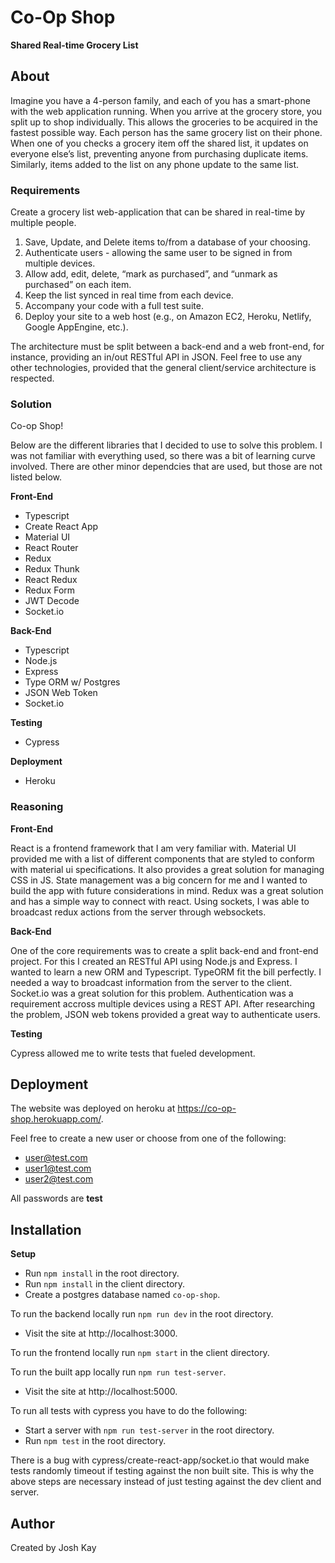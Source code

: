 # Co-Op Shop
**Shared Real-time Grocery List**

## About
Imagine you have a 4-person family, and each of you has a smart-phone with the web application running. When you arrive at the grocery store, you split up to shop individually. This allows the groceries to be acquired in the fastest possible way. Each person has the same grocery list on their phone. When one of you checks a grocery item off the shared list, it updates on everyone else’s list, preventing anyone from purchasing duplicate items. Similarly, items added to the list on any phone update to the same list.

### Requirements
Create a grocery list web-application that can be shared in real-time by multiple people.

1. Save, Update, and Delete items to/from a database of your choosing.
2. Authenticate users - allowing the same user to be signed in from multiple devices.
3. Allow add, edit, delete, “mark as purchased”, and “unmark as purchased” on each item.
4. Keep the list synced in real time from each device.
5. Accompany your code with a full test suite.
6. Deploy your site to a web host (e.g., on Amazon EC2, Heroku, Netlify, Google AppEngine, etc.).

The architecture must be split between a back-end and a web front-end, for instance, providing an in/out RESTful API in JSON. Feel free to use any other technologies, provided that the general client/service architecture is respected.

### Solution

Co-op Shop!

Below are the different libraries that I decided to use to solve this problem.  I was not familiar with everything used, so there was a bit of learning curve involved.  There are other minor dependcies that are used, but those are not listed below.

**Front-End**

- Typescript
- Create React App
- Material UI
- React Router
- Redux
- Redux Thunk
- React Redux
- Redux Form
- JWT Decode
- Socket.io

**Back-End**

- Typescript
- Node.js
- Express
- Type ORM w/ Postgres
- JSON Web Token
- Socket.io

**Testing**

- Cypress

**Deployment**

- Heroku

### Reasoning

**Front-End**

React is a frontend framework that I am very familiar with.  Material UI provided me with a list of different components that are styled to conform with material ui specifications.  It also provides a great solution for managing CSS in JS.  State management was a big concern for me and I wanted to build the app with future considerations in mind.  Redux was a great solution and has a simple way to connect with react.  Using sockets, I was able to broadcast redux actions from the server through websockets.

**Back-End**

One of the core requirements was to create a split back-end and front-end project.  For this I created an RESTful API using Node.js and Express.  I wanted to learn a new ORM and Typescript.  TypeORM fit the bill perfectly.  I needed a way to broadcast information from the server to the client.  Socket.io was a great solution for this problem.  Authentication was a requirement accross multiple devices using a REST API.  After researching the problem, JSON web tokens provided a great way to authenticate users.

**Testing**

Cypress allowed me to write tests that fueled development.

## Deployment

The website was deployed on heroku at https://co-op-shop.herokuapp.com/.

Feel free to create a new user or choose from one of the following:

- user@test.com
- user1@test.com
- user2@test.com

All passwords are **test**

## Installation

**Setup**

- Run `npm install` in the root directory.
- Run `npm install` in the client directory.
- Create a postgres database named `co-op-shop`.

To run the backend locally run `npm run dev` in the root directory.
- Visit the site at http://localhost:3000.

To run the frontend locally run `npm start` in the client directory.

To run the built app locally run `npm run test-server`. 
- Visit the site at http://localhost:5000.

To run all tests with cypress you have to do the following:
- Start a server with `npm run test-server` in the root directory.
- Run `npm test` in the root directory.

There is a bug with cypress/create-react-app/socket.io that would make tests randomly timeout if testing against the non built site.  This is why the above steps are necessary instead of just testing against the dev client and server.

## Author

Created by Josh Kay
